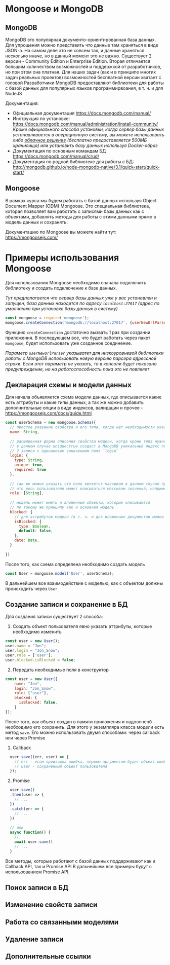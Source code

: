 # Mongoose и MongoDB

## MongoDB

MongoDB это популярная документо-ориентированная база данных. Для упрощения можно представить что данные там храняться в виде JSON-a. На самом деле это не совсем так, и данные храняться несколько иначе, но в данный момент это не важно. 
Существует 2 версии - Community Edition и Enterprise Edition. Вторая отличается большим количеством возможностей и поддержкой от разработчиков, но при этом она платная. Для наших задач (как и в принципе многих задач реальных проектов) возможностей бесплатной версии хватает с головой
Разработчики MongoDB предоставляют библиотеки для работы с базой данных для популярных языков программирвоания, в т. ч. и для NodeJS

Документация:
- Официальная документация https://docs.mongodb.com/manual/
- Инструкция по установке: https://docs.mongodb.com/manual/administration/install-community/ \
  _Кроме официального способа установки, когда сервер базы данных устанавливается в операционную систему, вы можете использовать либо [облачное решение](https://mlab.com/) (бесплатно предоставляется 500МБ хранилища) или установить базу данных используя Docker-образ_ 
- Документация по основным командам БД https://docs.mongodb.com/manual/crud/
- Документация по родной библиотеке для работы с БД: http://mongodb.github.io/node-mongodb-native/3.1/quick-start/quick-start/
    
## Mongoose

В рамках курса мы будем работать с базой данных используя Object Document Mapper (ODM) Mongoose.
Это специальная библиотека, которая позволяет вам работать с записями базы данных как с объектами, добавлять методы для работы с этими данными прямо в модель данных и сохранять. 

Документацию по Mongoose вы можете найти тут: https://mongoosejs.com/

# Примеры использования Mongoose

Для использования Mongoose необходимо сначала подключить библиотеку и создать подключение к базе данных.

_Тут предполагается что сервер базы данных уже у вас установлен и запущен, база данных находится по адресу `localhost:27017` (адрес по умолчанию при установке базы данных в систему)_

```js
const mongoose = require('mongoose');
mongoose.createConnection('mongodb://localhost:27017', {userNewUrlParser: true});
```

Функцию `createConnection` достаточно вызвать 1 раз при создании приложения. 
В последующем все, что будет работать через пакет `mongoose`, будет использовать уже созданное соединение.

_Параметр `userNewUrlParser` указыватет для низкоуровневой библиотеки работы с MongoDB использовать новую версию парсера 
адрессной строки. Если этот параметр не указать, то в консоли будет показано предупреждение, но на работоспособность 
пока это не повлияет_

## Декларация схемы и модели данных

Для начала объявляется схема модели данных, где описывается какие есть аттрибуты и какие типы данных, а так же можно 
добавить дополнительные опции в виде индексов, валидации и прочее - https://mongoosejs.com/docs/guide.html

```js
const userSchema = new mongoose.Schema({
  // простое указание свойства и его типа, когда нет необходимости указывать другие парамтеры
  name: String, 
  
  // расширенная форма описания свойства модели, когда кроме типа нужно указать другие параметры
  // в данном случае unique:true создаст в MongoDB уникальный индекс по полю и база не позволит создать 
  // 2 записи с одинаковым заначением поля `login` 
  login: { 
    type: String,
    unique: true,
    required: true
  },
  
  // так же можно указать что поле является массивом в данном случае предполагается, 
  // что роль пользователя может описываться массивом значений, например, ['admin', 'author']
  role: [String],
  
  // модель может иметь и вложенные объекты, которые описываются 
  // по такому же принципу как и основная модель
  blocked: { 
    // для аттрибутов модели (в т. ч. и для вложенных документов можно указать значения по умолчанию
    isBlocked: {
      type: Boolean,
      default: false,
    },
    date: Date,
  }
  
})
```

После того, как схема определена необходимо создать модель

```js
const User = mongoose.model('User', userSchema);
```

В дальнейшем все взаимодействие с моделью, как с объектом должны происходить через `User`

## Создание записи и сохранение в БД

Для создания записи существует 2 способа:

1. Создать объект пользователя явно указать аттрибуты, которые необходимо изменить
```js
const user = new User();
user.name = "Jon";
user.login = "Jon_Snow";
user.role = ['user'];
user.blocked.isBlocked = false;
```

2. Передать необходимые поля в конструктор
```js
const user = new User({
    name: "Jon",
    login: "Jon_Snow",
    role: ["user"],
    blocked: {
      isBlocked: false,
    }
});
```

После того, как объект создан в памяти приложения и надполненб необходимо его сохранить.
Для этого у экземпляра класса модели есть метод `save`. Его можно использовать двумя способами: через callback или через Promise

1. Callback
```js
  user.save((err, user) => {
    // err - если произошла ошибка, первым аргументом будет объект ошибки, иначе - undefined
    // user - сохраненный объект пользователя 
  });
```

2. Promise
```js
  user.save()
  .then(user => {
    // ...
  })
  .catch(err => {
    // ...
  })
  
  // или
  async function() {
    //...
    await user.save()
    // ... 
  }
```

Все методы, которые работают с базой данных поддерживают как и Callback API, так и Promise API
В дальнейшем все примеры будут с использованием Promise API.

## Поиск записи в БД

## Изменение свойств записи

## Работа со связанными моделями

## Удаление записи

## Дополнительные ссылки 

